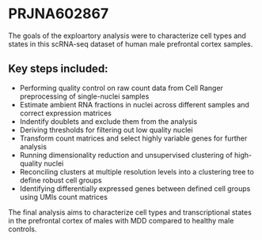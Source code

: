 # PRJNA602867

The goals of the exploartory analysis were to characterize cell types and states in this scRNA-seq dataset of human male prefrontal cortex samples.

## Key steps included:

 - Performing quality control on raw count data from Cell Ranger preprocessing of single-nuclei samples
 - Estimate ambient RNA fractions in nuclei across different samples and correct expression matrices
 - Indentify doublets and exclude them from the analysis
 - Deriving thresholds for filtering out low quality nuclei
 - Transform count matrices and select highly variable genes for further analysis
 - Running dimensionality reduction and unsupervised clustering of high-quality nuclei
 - Reconciling clusters at multiple resolution levels into a clustering tree to define robust cell groups
 - Identifying differentially expressed genes between defined cell groups using UMIs count matrices

The final analysis aims to characterize cell types and transcriptional states in the prefrontal cortex of males with MDD compared to healthy male controls.


